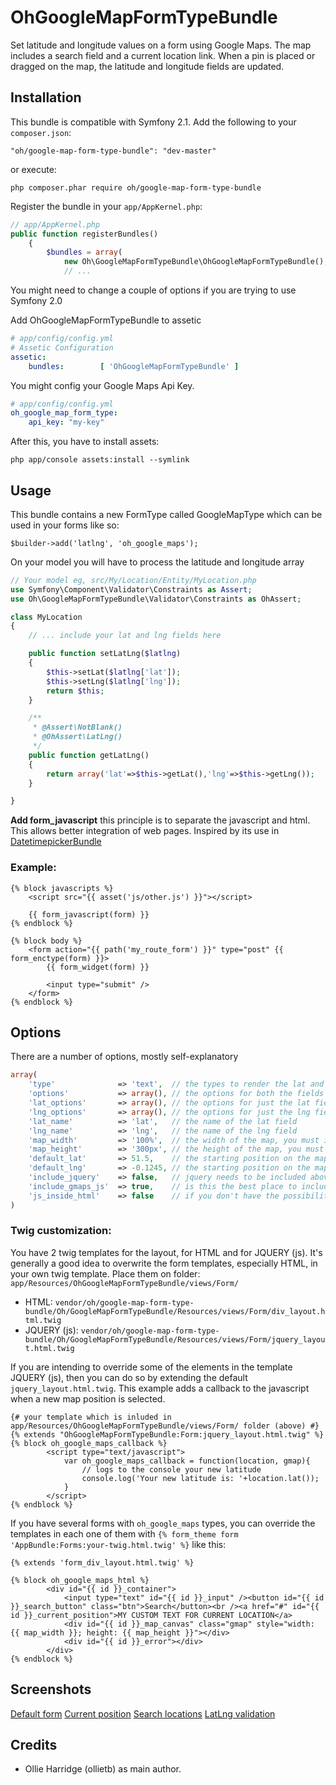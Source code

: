 OhGoogleMapFormTypeBundle
=========================

Set latitude and longitude values on a form using Google Maps. The map includes a search field and a current location link. When a pin is placed or dragged on the map, the latitude and longitude fields are updated.

Installation
------------

This bundle is compatible with Symfony 2.1. Add the following to your `composer.json`:

    "oh/google-map-form-type-bundle": "dev-master"

or execute: 

    php composer.phar require oh/google-map-form-type-bundle

Register the bundle in your `app/AppKernel.php`:

```php
// app/AppKernel.php
public function registerBundles()
    {
        $bundles = array(
            new Oh\GoogleMapFormTypeBundle\OhGoogleMapFormTypeBundle(),
            // ...
```

You might need to change a couple of options if you are trying to use Symfony 2.0

Add OhGoogleMapFormTypeBundle to assetic
```yaml
# app/config/config.yml
# Assetic Configuration
assetic:
    bundles:        [ 'OhGoogleMapFormTypeBundle' ]
```
You might config your Google Maps Api Key.

```yaml
# app/config/config.yml
oh_google_map_form_type:
    api_key: "my-key"
```

After this, you have to install assets:

    php app/console assets:install --symlink

Usage
-------

This bundle contains a new FormType called GoogleMapType which can be used in your forms like so:

    $builder->add('latlng', 'oh_google_maps');

On your model you will have to process the latitude and longitude array
``` php
// Your model eg, src/My/Location/Entity/MyLocation.php
use Symfony\Component\Validator\Constraints as Assert;
use Oh\GoogleMapFormTypeBundle\Validator\Constraints as OhAssert;

class MyLocation
{
    // ... include your lat and lng fields here

    public function setLatLng($latlng)
    {
        $this->setLat($latlng['lat']);
        $this->setLng($latlng['lng']);
        return $this;
    }

    /**
     * @Assert\NotBlank()
     * @OhAssert\LatLng()
     */
    public function getLatLng()
    {
        return array('lat'=>$this->getLat(),'lng'=>$this->getLng());
    }

}
```

**Add form_javascript** this principle is to separate the javascript and html. This allows better integration of web pages. Inspired by its use in [DatetimepickerBundle](https://github.com/stephanecollot/DatetimepickerBundle)

### Example:

``` twig
{% block javascripts %}
    <script src="{{ asset('js/other.js') }}"></script>
    
    {{ form_javascript(form) }}
{% endblock %}

{% block body %}
    <form action="{{ path('my_route_form') }}" type="post" {{ form_enctype(form) }}>
        {{ form_widget(form) }}

        <input type="submit" />
    </form>
{% endblock %}
```

Options
-------

There are a number of options, mostly self-explanatory

``` php
array(
	'type'              => 'text',  // the types to render the lat and lng fields as
	'options'           => array(), // the options for both the fields
	'lat_options'       => array(), // the options for just the lat field
	'lng_options'       => array(), // the options for just the lng field
	'lat_name'          => 'lat',   // the name of the lat field
	'lng_name'          => 'lng',   // the name of the lng field
	'map_width'         => '100%',  // the width of the map, you must include units (ie, px or %)
	'map_height'        => '300px', // the height of the map, you must include units (ie, px or %)
	'default_lat'       => 51.5,    // the starting position on the map
	'default_lng'       => -0.1245, // the starting position on the map
	'include_jquery'    => false,   // jquery needs to be included above the field (ie not at the bottom of the page)
	'include_gmaps_js'  => true,    // is this the best place to include the google maps javascript?
	'js_inside_html'    => false    // if you don't have the possibility to include form_javascript(), ie, in Sonata Admin Class, set true this option
)
```
	
### Twig customization:
You have 2 twig templates for the layout, for HTML and for JQUERY (js). It's generally a good idea to overwrite the form templates, especially HTML, in your own twig template. Place them on folder: `app/Resources/OhGoogleMapFormTypeBundle/views/Form/`

 - HTML: `vendor/oh/google-map-form-type-bundle/Oh/GoogleMapFormTypeBundle/Resources/views/Form/div_layout.html.twig`
 - JQUERY (js): `vendor/oh/google-map-form-type-bundle/Oh/GoogleMapFormTypeBundle/Resources/views/Form/jquery_layout.html.twig`

If you are intending to override some of the elements in the template JQUERY (js), then you can do so by extending the default `jquery_layout.html.twig`. This example adds a callback to the javascript when a new map position is selected.

``` twig
{# your template which is inluded in app/Resources/OhGoogleMapFormTypeBundle/views/Form/ folder (above) #}
{% extends "OhGoogleMapFormTypeBundle:Form:jquery_layout.html.twig" %}
{% block oh_google_maps_callback %}
		<script type="text/javascript">
			var oh_google_maps_callback = function(location, gmap){
                // logs to the console your new latitude
				console.log('Your new latitude is: '+location.lat());
			}
		</script>	
{% endblock %}
```

If you have several forms with `oh_google_maps` types, you can override the templates in each one of them with `{% form_theme form 'AppBundle:Forms:your-twig.html.twig' %}` like this:

``` twig
{% extends 'form_div_layout.html.twig' %}

{% block oh_google_maps_html %} 
        <div id="{{ id }}_container">
            <input type="text" id="{{ id }}_input" /><button id="{{ id }}_search_button" class="btn">Search</button><br /><a href="#" id="{{ id }}_current_position">MY CUSTOM TEXT FOR CURRENT LOCATION</a>
            <div id="{{ id }}_map_canvas" class="gmap" style="width: {{ map_width }}; height: {{ map_height }}"></div>
            <div id="{{ id }}_error"></div>
        </div>
{% endblock %}
```


Screenshots
-------

[Default form](https://www.dropbox.com/s/pvoihkkq74imnk3/location-form-1.png)
[Current position](https://www.dropbox.com/s/uhf7fk3mx35j137/location-form-current.png)
[Search locations](https://www.dropbox.com/s/qdft149ggyfil0p/location-form-search.png)
[LatLng validation](https://www.dropbox.com/s/k0xqku5q2gv2nlo/location-form-validation.png)

Credits
-------

* Ollie Harridge (ollietb) as main author.
